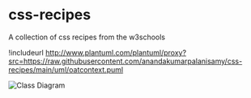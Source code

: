 # css-recipes
A collection of css recipes from the w3schools

!includeurl http://www.plantuml.com/plantuml/proxy?src=https://raw.githubusercontent.com/anandakumarpalanisamy/css-recipes/main/uml/oatcontext.puml

![Class Diagram](http://www.plantuml.com/plantuml/proxy?src=https://raw.githubusercontent.com/anandakumarpalanisamy/css-recipes/main/uml/oatcontext2.puml)


